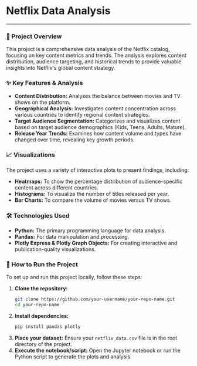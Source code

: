 # Netflix Data Analysis

-----

### 📝 Project Overview

This project is a comprehensive data analysis of the Netflix catalog, focusing on key content metrics and trends. The analysis explores content distribution, audience targeting, and historical trends to provide valuable insights into Netflix's global content strategy.

### ✨ Key Features & Analysis

  * **Content Distribution:** Analyzes the balance between movies and TV shows on the platform.
  * **Geographical Analysis:** Investigates content concentration across various countries to identify regional content strategies.
  * **Target Audience Segmentation:** Categorizes and visualizes content based on target audience demographics (Kids, Teens, Adults, Mature).
  * **Release Year Trends:** Examines how content volume and types have changed over time, revealing key growth periods.

### 📈 Visualizations

The project uses a variety of interactive plots to present findings, including:

  * **Heatmaps:** To show the percentage distribution of audience-specific content across different countries.
  * **Histograms:** To visualize the number of titles released per year.
  * **Bar Charts:** To compare the volume of movies versus TV shows.

### 🛠️ Technologies Used

  * **Python:** The primary programming language for data analysis.
  * **Pandas:** For data manipulation and processing.
  * **Plotly Express & Plotly Graph Objects:** For creating interactive and publication-quality visualizations.

### 🏃 How to Run the Project

To set up and run this project locally, follow these steps:

1.  **Clone the repository:**
    ```bash
    git clone https://github.com/your-username/your-repo-name.git
    cd your-repo-name
    ```
2.  **Install dependencies:**
    ```bash
    pip install pandas plotly
    ```
3.  **Place your dataset:**
    Ensure your `netflix_data.csv` file is in the root directory of the project.
4.  **Execute the notebook/script:**
    Open the Jupyter notebook or run the Python script to generate the plots and analysis.
